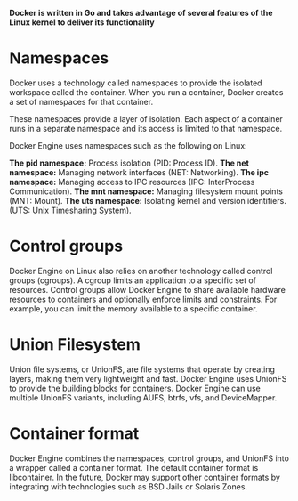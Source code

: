 **Docker is written in Go and takes advantage of several features of the Linux kernel to deliver its functionality**

# Namespaces

Docker uses a technology called namespaces to provide the isolated workspace called the container. When you run a container, Docker creates a set of namespaces for that container.

These namespaces provide a layer of isolation. Each aspect of a container runs in a separate namespace and its access is limited to that namespace.

Docker Engine uses namespaces such as the following on Linux:

**The pid namespace:** Process isolation (PID: Process ID).
**The net namespace:** Managing network interfaces (NET: Networking).
**The ipc namespace:** Managing access to IPC resources (IPC: InterProcess Communication).
**The mnt namespace:** Managing filesystem mount points (MNT: Mount).
**The uts namespace:** Isolating kernel and version identifiers. (UTS: Unix Timesharing System).


# Control groups
Docker Engine on Linux also relies on another technology called control groups (cgroups). A cgroup limits an application to a specific set of resources. Control groups allow Docker Engine to share available hardware resources to containers and optionally enforce limits and constraints. For example, you can limit the memory available to a specific container.


# Union Filesystem
Union file systems, or UnionFS, are file systems that operate by creating layers, making them very lightweight and fast. Docker Engine uses UnionFS to provide the building blocks for containers. Docker Engine can use multiple UnionFS variants, including AUFS, btrfs, vfs, and DeviceMapper.


# Container format
Docker Engine combines the namespaces, control groups, and UnionFS into a wrapper called a container format. The default container format is libcontainer. In the future, Docker may support other container formats by integrating with technologies such as BSD Jails or Solaris Zones.